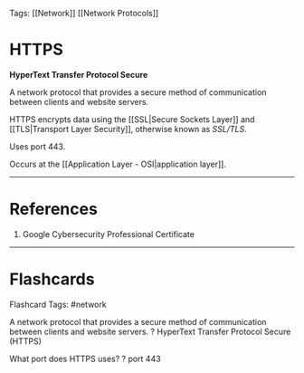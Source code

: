 Tags: [[Network]] [[Network Protocols]]
# HTTPS

**HyperText Transfer Protocol Secure**

A network protocol that provides a secure method of communication between clients and website servers.

HTTPS encrypts data using the [[SSL|Secure Sockets Layer]] and [[TLS|Transport Layer Security]], otherwise known as *SSL/TLS*.

Uses port 443.

Occurs at the [[Application Layer - OSI|application layer]].

---
# References

1. Google Cybersecurity Professional Certificate

---
# Flashcards

Flashcard Tags: #network 

A network protocol that provides a secure method of communication between clients and website servers.
?
HyperText Transfer Protocol Secure (HTTPS)
<!--SR:!2024-05-03,1,230-->

What port does HTTPS uses?
?
port 443
<!--SR:!2024-05-03,1,230-->